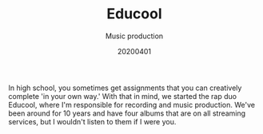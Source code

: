 ﻿---
{
  "title": "Educool",
  "subtitle": "Music production",
  "image": "https://leading-whisper-59df6e3f28.media.strapiapp.com/educool_26cc551ea6.png",
  "tags": [
    "hobby",
    "music"
  ],
  "links": [
    {
      "text": "Spotify",
      "href": "https://open.spotify.com/artist/5Ac67c0SMLpaQS5FZJeNsE"
    },
    {
      "text": "Apple Music",
      "href": "https://music.apple.com/us/artist/educool/1504887773"
    },
    {
      "text": "YouTube",
      "href": "https://www.youtube.com/channel/UCBWdRQ-eiJ4QzuoV1K_sy5Q"
    }
  ],
  "date": "20200401"
}
---

In high school, you sometimes get assignments that you can creatively complete 'in your own way.'
With that in mind, we started the rap duo Educool, where I'm responsible for recording and music production.
We've been around for 10 years and have four albums that are on all streaming services, but I wouldn't listen to them if I were you.

